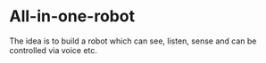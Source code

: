 # All-in-one-robot
The idea is to build a robot which can see, listen, sense and can be controlled via voice etc.

